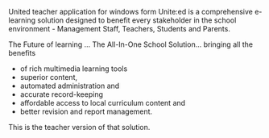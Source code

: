 United teacher application for windows form
Unite:ed is a comprehensive e-learning solution designed to benefit every stakeholder in the school environment - Management Staff, Teachers, Students and Parents.

The Future of learning ... The All-In-One School Solution... bringing all the benefits
- of rich multimedia learning tools 
- superior content, 
- automated administration and 
- accurate record-keeping
- affordable access to local curriculum content and 
- better revision and report management.

This is the teacher version of that solution.
